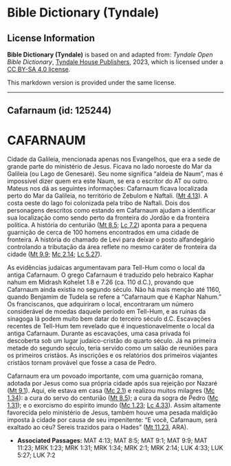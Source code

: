 # Bible Dictionary (Tyndale)

## License Information

**Bible Dictionary (Tyndale)** is based on and adapted from: _Tyndale Open Bible Dictionary_, [Tyndale House Publishers](https://tyndaleopenresources.com/), 2023, which is licensed under a [CC BY-SA 4.0 license](https://creativecommons.org/licenses/by-sa/4.0/legalcode.en).

This markdown version is provided under the same license.



--------------------------------

## Cafarnaum (id: 125244)

CAFARNAUM
=========

Cidade da Galileia, mencionada apenas nos Evangelhos, que era a sede de grande parte do ministério de Jesus. Ficava no lado noroeste do Mar da Galileia (ou Lago de Genesaré). Seu nome significa “aldeia de Naum”, mas é impossível dizer quem era este Naum, se era o escritor do AT ou outro. Mateus nos dá as seguintes informações: Cafarnaum ficava localizada perto do Mar da Galileia, no território de Zebulom e Naftali. ([Mt 4\.13](https://ref.ly/Matt4:13)). A costa oeste do lago foi colonizada pela tribo de Naftali. Dois dos personagens descritos como estando em Cafarnaum ajudam a identificar sua localização como sendo perto da fronteira do Jordão e da fronteira política. A história do centurião ([Mt 8\.5](https://ref.ly/Matt8:5); [Lc 7\.2](https://ref.ly/Luke7:2)) aponta para a pequena guarnição de cerca de 100 homens encontrados em uma cidade de fronteira. A história do chamado de Levi para deixar o posto alfandegário controlando a tributação da área reflete no mesmo caráter de fronteira da cidade ([Mt 9\.9](https://ref.ly/Matt9:9); [Mc 2\.14](https://ref.ly/Mark2:14); [Lc 5\.27](https://ref.ly/Luke5:27)).

As evidências judaicas argumentavam para Tell\-Hum como o local da antiga Cafarnaum. O grego Cafarnaum é traduzido pelo hebraico Kaphar nahum em Midrash Kohelet 1\.8 e 7\.26 (ca. 110 d.C.), provando que Cafarnaum ainda existia no segundo século. Não há mais menção até 1160, quando Benjamim de Tudela se refere a “Cafarnaum que é Kaphar Nahum.” Os franciscanos, que adquiriram o local, encontraram um número considerável de moedas daquele período em Tell\-Hum, e as ruínas da sinagoga lá podem muito bem datar do terceiro século d.C. Escavações recentes de Tell\-Hum tem revelado que é inquestionavelmente o local da antiga Cafarnaum. Durante as escavações, uma casa privada foi descoberta sob um lugar judaico\-cristão do quarto século. Já na primeira metade do segundo século, teria servido como um salão de reuniões para os primeiros cristãos. As inscrições e os relatórios dos primeiros viajantes cristãos tornam provável que fosse a casa de Pedro.

Cafarnaum era um povoado importante, com uma guarnição romana, adotada por Jesus como sua própria cidade após sua rejeição por Nazaré ([Mt 9\.1](https://ref.ly/Matt9:1)). Aqui, ele estava em casa ([Mc 2\.1](https://ref.ly/Mark2:1)) e realizou muitos milagres ([Mc 1\.34](https://ref.ly/Mark1:34)): a cura do servo do centurião ([Mt 8\.5](https://ref.ly/Matt8:5)); a cura da sogra de Pedro ([Mc 1\.31](https://ref.ly/Mark1:31)); e o exorcismo do espírito imundo ([Mc 1\.23](https://ref.ly/Mark1:23); [Lc 4\.33](https://ref.ly/Luke4:33)). Assim altamente favorecida pelo ministério de Jesus, também houve uma pesada maldição imposta à cidade por causa de seu impenitente: “E você, Cafarnaum, será exaltado ao céu? Sereis trazidos para o Hades” ([Mt 11\.23](https://ref.ly/Matt11:23), ARA).

* **Associated Passages:** MAT 4:13; MAT 8:5; MAT 9:1; MAT 9:9; MAT 11:23; MRK 1:23; MRK 1:31; MRK 1:34; MRK 2:1; MRK 2:14; LUK 4:33; LUK 5:27; LUK 7:2

